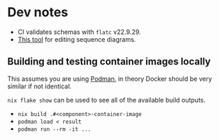 # Dev notes

- CI validates schemas with `flatc` v22.9.29.
- [This tool](https://sequencediagram.org/) for editing sequence diagrams.

## Building and testing container images locally

This assumes you are using [Podman](https://podman.io/), in theory Docker should be very similar if not identical.

`nix flake show` can be used to see all of the available build outputs.

- `nix build .#<component>-container-image`
- `podman load < result`
- `podman run --rm -it ...`
